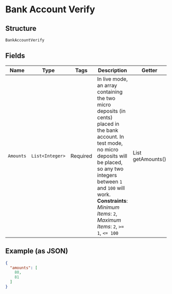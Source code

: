 
# Bank Account Verify

## Structure

`BankAccountVerify`

## Fields

| Name | Type | Tags | Description | Getter | Setter |
|  --- | --- | --- | --- | --- | --- |
| `Amounts` | `List<Integer>` | Required | In live mode, an array containing the two micro deposits (in cents) placed in the bank account. In test mode, no micro deposits will be placed, so any two integers between `1` and `100` will work.<br>**Constraints**: *Minimum Items*: `2`, *Maximum Items*: `2`, `>= 1`, `<= 100` | List<Integer> getAmounts() | setAmounts(List<Integer> amounts) |

## Example (as JSON)

```json
{
  "amounts": [
    80,
    81
  ]
}
```

